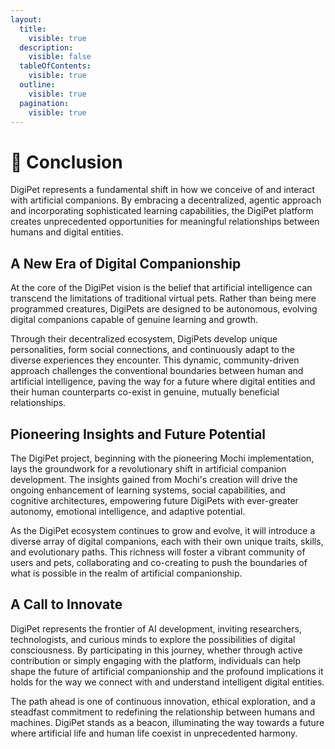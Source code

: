 ```yaml
---
layout:
  title:
    visible: true
  description:
    visible: false
  tableOfContents:
    visible: true
  outline:
    visible: true
  pagination:
    visible: true
---
```


# 🦁 Conclusion

DigiPet represents a fundamental shift in how we conceive of and interact with artificial companions. By embracing a decentralized, agentic approach and incorporating sophisticated learning capabilities, the DigiPet platform creates unprecedented opportunities for meaningful relationships between humans and digital entities.

## A New Era of Digital Companionship

At the core of the DigiPet vision is the belief that artificial intelligence can transcend the limitations of traditional virtual pets. Rather than being mere programmed creatures, DigiPets are designed to be autonomous, evolving digital companions capable of genuine learning and growth.

Through their decentralized ecosystem, DigiPets develop unique personalities, form social connections, and continuously adapt to the diverse experiences they encounter. This dynamic, community-driven approach challenges the conventional boundaries between human and artificial intelligence, paving the way for a future where digital entities and their human counterparts co-exist in genuine, mutually beneficial relationships.

## Pioneering Insights and Future Potential

The DigiPet project, beginning with the pioneering Mochi implementation, lays the groundwork for a revolutionary shift in artificial companion development. The insights gained from Mochi's creation will drive the ongoing enhancement of learning systems, social capabilities, and cognitive architectures, empowering future DigiPets with ever-greater autonomy, emotional intelligence, and adaptive potential.

As the DigiPet ecosystem continues to grow and evolve, it will introduce a diverse array of digital companions, each with their own unique traits, skills, and evolutionary paths. This richness will foster a vibrant community of users and pets, collaborating and co-creating to push the boundaries of what is possible in the realm of artificial companionship.

## A Call to Innovate

DigiPet represents the frontier of AI development, inviting researchers, technologists, and curious minds to explore the possibilities of digital consciousness. By participating in this journey, whether through active contribution or simply engaging with the platform, individuals can help shape the future of artificial companionship and the profound implications it holds for the way we connect with and understand intelligent digital entities.

The path ahead is one of continuous innovation, ethical exploration, and a steadfast commitment to redefining the relationship between humans and machines. DigiPet stands as a beacon, illuminating the way towards a future where artificial life and human life coexist in unprecedented harmony.
